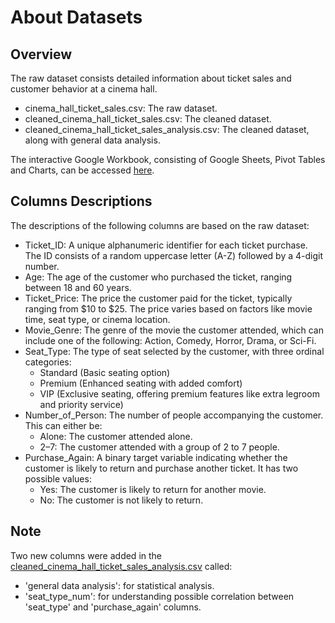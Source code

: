 # About Datasets

## Overview

The raw dataset consists detailed information about ticket sales and customer behavior at a cinema hall.

- cinema_hall_ticket_sales.csv: The raw dataset.
- cleaned_cinema_hall_ticket_sales.csv: The cleaned dataset.
- cleaned_cinema_hall_ticket_sales_analysis.csv: The cleaned dataset, along with general data analysis.

The interactive Google Workbook, consisting of Google Sheets, Pivot Tables and Charts, can be accessed [here](https://docs.google.com/spreadsheets/d/1AFRHtJ6cEYuu3UAVLJMxcYf-qyxkubRy10_y1VFaOIc/edit?usp=sharing).

## Columns Descriptions

The descriptions of the following columns are based on the raw dataset:

- Ticket_ID: A unique alphanumeric identifier for each ticket purchase. The ID consists of a random uppercase letter (A-Z) followed by a 4-digit number.
- Age: The age of the customer who purchased the ticket, ranging between 18 and 60 years.
- Ticket_Price: The price the customer paid for the ticket, typically ranging from $10 to $25. The price varies based on factors like movie time, seat type, or cinema location.
- Movie_Genre: The genre of the movie the customer attended, which can include one of the following: Action, Comedy, Horror, Drama, or Sci-Fi.
- Seat_Type: The type of seat selected by the customer, with three ordinal categories:
  - Standard (Basic seating option)
  - Premium (Enhanced seating with added comfort)
  - VIP (Exclusive seating, offering premium features like extra legroom and priority service)
- Number_of_Person: The number of people accompanying the customer. This can either be:
  - Alone: The customer attended alone.
  - 2–7: The customer attended with a group of 2 to 7 people.
- Purchase_Again: A binary target variable indicating whether the customer is likely to return and purchase another ticket. It has two possible values:
  - Yes: The customer is likely to return for another movie.
  - No: The customer is not likely to return.
 
## Note

Two new columns were added in the [cleaned_cinema_hall_ticket_sales_analysis.csv](https://github.com/anshika-kashyap/customer-behavior-data-analysis/blob/main/datasets/cleaned_cinema_hall_ticket_sales_analysis.csv) called:
  - 'general data analysis': for statistical analysis.
  - 'seat_type_num': for understanding possible correlation between 'seat_type' and 'purchase_again' columns.
